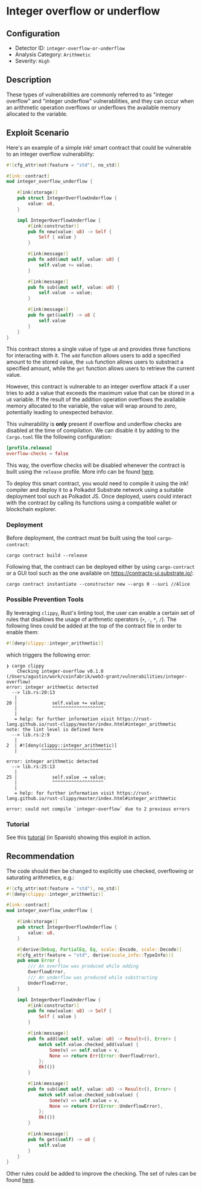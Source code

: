 # Integer overflow or underflow

## Configuration

* Detector ID: `integer-overflow-or-underflow`
* Analysis Category: `Arithmetic`
* Severity: `High`


## Description

These types of vulnerabilities are commonly referred to as "integer overflow" and "integer underflow" vulnerabilities, and they can occur when an arithmetic operation overflows or underflows the available memory allocated to the variable.

## Exploit Scenario

Here's an example of a simple ink! smart contract that could be vulnerable to an integer overflow vulnerability:

```rust
#![cfg_attr(not(feature = "std"), no_std)]

#[ink::contract]
mod integer_overflow_underflow {

    #[ink(storage)]
    pub struct IntegerOverflowUnderflow {
        value: u8,
    }

    impl IntegerOverflowUnderflow {
        #[ink(constructor)]
        pub fn new(value: u8) -> Self {
            Self { value }
        }

        #[ink(message)]
        pub fn add(&mut self, value: u8) {
            self.value += value;
        }

        #[ink(message)]
        pub fn sub(&mut self, value: u8) {
            self.value -= value;
        }

        #[ink(message)]
        pub fn get(&self) -> u8 {
            self.value
        }
    }
}
```

This contract stores a single value of type `u8` and provides three functions for interacting with it. The `add` function allows users to add a specified amount to the stored value, the `sub` function allows users to substract a specified amount, while the `get` function allows users to retrieve the current value.

However, this contract is vulnerable to an integer overflow attack if a user tries to add a value that exceeds the maximum value that can be stored in a `u8` variable. If the result of the addition operation overflows the available memory allocated to the variable, the value will wrap around to zero, potentially leading to unexpected behavior.

This vulnerability is **only** present if overflow and underflow checks are disabled at the time of compilation. We can disable it by adding to the `Cargo.toml` file the following configuration:

```toml
[profile.release]
overflow-checks = false
```

This way, the overflow checks will be disabled whenever the contract is built using the `release` profile. More info can be found [here](https://doc.rust-lang.org/cargo/reference/profiles.html).

To deploy this smart contract, you would need to compile it using the ink! compiler and deploy it to a Polkadot Substrate network using a suitable deployment tool such as Polkadot JS. Once deployed, users could interact with the contract by calling its functions using a compatible wallet or blockchain explorer.

### Deployment

Before deployment, the contract must be built using the tool `cargo-contract`:

```shell
cargo contract build --release
```

Following that, the contract can be deployed either by using `cargo-contract` or a GUI tool such as the one available on https://contracts-ui.substrate.io/:

```shell
cargo contract instantiate --constructor new --args 0 --suri //Alice
```

### Possible Prevention Tools

By leveraging `clippy`, Rust's linting tool, the user can enable a certain set of rules that disallows the usage of arithmetic operators (`+`, `-`, `*`, `/`).  The following lines could be added at the top of the contract file in order to enable them:

```rust
#![deny(clippy::integer_arithmetic)]
```

which triggers the following error:

```shell
❯ cargo clippy
    Checking integer-overflow v0.1.0 (/Users/agustin/work/coinfabrik/web3-grant/vulnerabilities/integer-overflow)
error: integer arithmetic detected
  --> lib.rs:20:13
   |
20 |             self.value += value;
   |             ^^^^^^^^^^^^^^^^^^^
   |
   = help: for further information visit https://rust-lang.github.io/rust-clippy/master/index.html#integer_arithmetic
note: the lint level is defined here
  --> lib.rs:2:9
   |
2  | #![deny(clippy::integer_arithmetic)]
   |         ^^^^^^^^^^^^^^^^^^^^^^^^^^

error: integer arithmetic detected
  --> lib.rs:25:13
   |
25 |             self.value -= value;
   |             ^^^^^^^^^^^^^^^^^^^
   |
   = help: for further information visit https://rust-lang.github.io/rust-clippy/master/index.html#integer_arithmetic

error: could not compile `integer-overflow` due to 2 previous errors
```

### Tutorial

See this [tutorial](https://drive.google.com/file/d/1B9SCFUok8Rxo6enIuz-f83fHPpS4jY1H/view?usp=share_link) (in Spanish) showing this exploit in action.


## Recommendation

The code should then be changed to explicitly use checked, overflowing or saturating arithmetics, e.g.:

```rust
#![cfg_attr(not(feature = "std"), no_std)]
#![deny(clippy::integer_arithmetic)]

#[ink::contract]
mod integer_overflow_underflow {

    #[ink(storage)]
    pub struct IntegerOverflowUnderflow {
        value: u8,
    }

    #[derive(Debug, PartialEq, Eq, scale::Encode, scale::Decode)]
    #[cfg_attr(feature = "std", derive(scale_info::TypeInfo))]
    pub enum Error {
        /// An overflow was produced while adding
        OverflowError,
        /// An underflow was produced while substracting
        UnderflowError,
    }

    impl IntegerOverflowUnderflow {
        #[ink(constructor)]
        pub fn new(value: u8) -> Self {
            Self { value }
        }

        #[ink(message)]
        pub fn add(&mut self, value: u8) -> Result<(), Error> {
            match self.value.checked_add(value) {
                Some(v) => self.value = v,
                None => return Err(Error::OverflowError),
            };
            Ok(())
        }

        #[ink(message)]
        pub fn sub(&mut self, value: u8) -> Result<(), Error> {
            match self.value.checked_sub(value) {
                Some(v) => self.value = v,
                None => return Err(Error::UnderflowError),
            };
            Ok(())
        }

        #[ink(message)]
        pub fn get(&self) -> u8 {
            self.value
        }
    }
}
```

Other rules could be added to improve the checking. The set of rules can be found [here](https://rust-lang.github.io/rust-clippy/master/).

